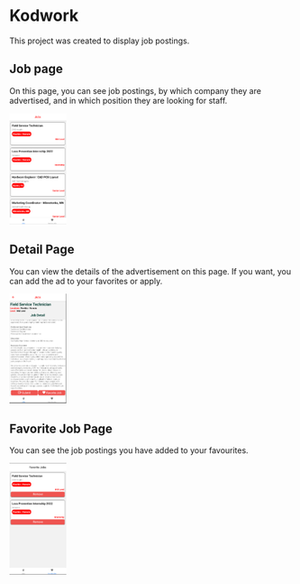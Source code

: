 # Kodwork

This project was created to display job postings.

## Job page

On this page, you can see job postings, by which company they are advertised, and in which position they are looking for staff.

<img src="https://github.com/nazliisn/Kodwork/blob/master/src/image/JobPage.png" width="20%"  />

## Detail Page

You can view the details of the advertisement on this page. If you want, you can add the ad to your favorites or apply.

<img src="https://github.com/nazliisn/Kodwork/blob/master/src/image/DetailPage.png" width="20%"  />

## Favorite Job Page

You can see the job postings you have added to your favourites.

<img src="https://github.com/nazliisn/Kodwork/blob/master/src/image/FavoriteJobPAge.png" width="20%"  />
